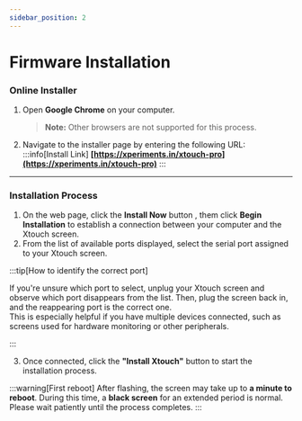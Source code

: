 ```yaml
---
sidebar_position: 2
---
```


# Firmware Installation

### Online Installer

1. Open **Google Chrome** on your computer.

   > **Note:** Other browsers are not supported for this process.

2. Navigate to the installer page by entering the following URL:
   :::info[Install Link]
   **[https://xperiments.in/xtouch-pro](https://xperiments.in/xtouch-pro)**
   :::

---

### Installation Process

1. On the web page, click the **Install Now** button , them click **Begin Installation** to establish a connection between your computer and the Xtouch screen.
2. From the list of available ports displayed, select the serial port assigned to your Xtouch screen.

:::tip[How to identify the correct port]

If you're unsure which port to select, unplug your Xtouch screen and observe which port disappears from the list. Then, plug the screen back in, and the reappearing port is the correct one.  
This is especially helpful if you have multiple devices connected, such as screens used for hardware monitoring or other peripherals.

:::

3. Once connected, click the **"Install Xtouch"** button to start the installation process.

:::warning[First reboot]
After flashing, the screen may take up to **a minute to reboot**. During this time, a **black screen** for an extended period is normal. Please wait patiently until the process completes.
:::
